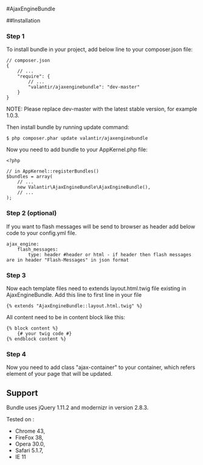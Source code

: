 #AjaxEngineBundle

##Installation

### Step 1
To install bundle in your project, add below line to your composer.json file:

```
// composer.json
{
    // ...
    "require": {
        // ...
        "valantir/ajaxenginebundle": "dev-master"
    }
}
```
NOTE: Please replace dev-master with the latest stable version, for example 1.0.3.

Then install bundle by running update command:

```
$ php composer.phar update valantir/ajaxenginebundle
```

Now you need to add bundle to your AppKernel.php file:

```
<?php

// in AppKernel::registerBundles()
$bundles = array(
    // ...
    new Valantir\AjaxEngineBundle\AjaxEngineBundle(),
    // ...
);
```

### Step 2 (optional)

If you want to flash messages will be send to browser as header add below code to your config.yml file.
```
ajax_engine:
    flash_messages:
        type: header #header or html - if header then flash messages are in header "Flash-Messages" in json format
```

### Step 3

Now each template files need to extends layout.html.twig file existing in AjaxEngineBundle. Add this line to first line in your file

```
{% extends "AjaxEngineBundle::layout.html.twig" %}
```

All content need to be in content block like this:

```
{% block content %}
    {# your twig code #}
{% endblock content %}
```

### Step 4

Now you need to add class "ajax-container" to your container, which refers element of your page that will be updated.

## Support

Bundle uses jQuery 1.11.2 and modernizr in version 2.8.3.

Tested on :
 - Chrome 43, 
 - FireFox 38, 
 - Opera 30.0, 
 - Safari 5.1.7, 
 - IE 11